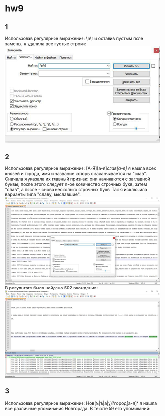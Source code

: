 # hw9 
## 1 
Использовав регулярное выражение: \n\r и оставив пустым поле замены, я удалила все пустые строки: 
![](https://github.com/uliagusevaa123/hw9/blob/master/photo_2018-05-28_23-30-22.jpg) 
## 2 
Использовав регулярное выражение: [А-Я][а-я]*слав[а-я]* я нашла всех князей и города, имя и название которых заканчивается на "слав". Сначала я указала их главный признак: они начинаются с заглавной буквы; после этого следует n-ое количество строчных букв, затем "слав", а после - снова несколько строчных букв. Так я исключила варианты типа "славу, выславшие". 
![](https://github.com/uliagusevaa123/hw9/blob/master/photo_2018-05-28_23-07-04.jpg?raw=true) 
В результате было найдено 592 вхождения: 
![](https://github.com/uliagusevaa123/hw9/blob/master/photo_2018-05-28_23-10-10.jpg?raw=true) 
## 3
Использовав регулярное выражение: Нов(ъ|ѣ|а|у)?город[а-я]* я нашла все различные упоминания Новгорада. В тексте 59 его упоминаний: 
